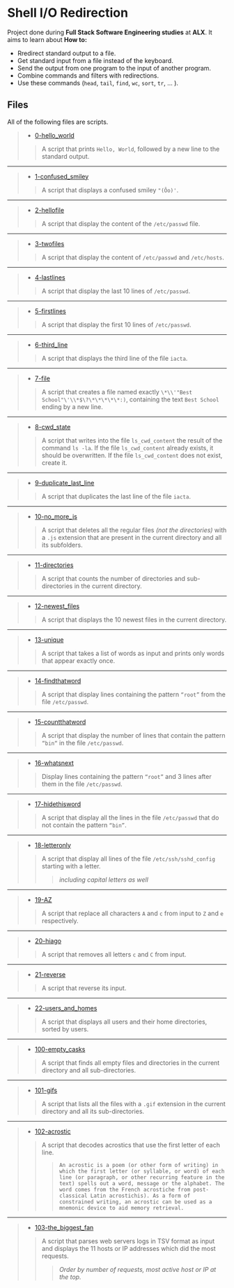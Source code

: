 # Shell I/O Redirection

Project done during **Full Stack Software Engineering studies** at **ALX**. It aims to learn about __How to:__ 
* Rredirect standard output to a file.
* Get standard input from a file instead of the keyboard.
* Send the output from one program to the input of another program.
* Combine commands and filters with redirections.
* Use these commands (`head`, `tail`, `find`, `wc`, `sort`, `tr`, ... ).

## Files
All of the following files are scripts.

> * [0-hello_world](https://github.com/Moh-A-Mahdi/alx-system_engineering-devops/blob/master/0x02-shell_redirections/0-hello_world)
>> A script that prints `Hello, World`, followed by a new line to the standard output.
------------------
> * [1-confused_smiley](https://github.com/Moh-A-Mahdi/alx-system_engineering-devops/blob/master/0x02-shell_redirections/1-confused_smiley)
>> A script that displays a confused smiley `"(Ôo)'`.
------------------
> * [2-hellofile](https://github.com/Moh-A-Mahdi/alx-system_engineering-devops/blob/master/0x02-shell_redirections/2-hellofile)
>> A script that display the content of the `/etc/passwd` file.
------------------
> * [3-twofiles](https://github.com/Moh-A-Mahdi/alx-system_engineering-devops/blob/master/0x02-shell_redirections/3-twofiles)
>> A script that display the content of `/etc/passwd` and `/etc/hosts`.
------------------
> * [4-lastlines](https://github.com/Moh-A-Mahdi/alx-system_engineering-devops/blob/master/0x02-shell_redirections/4-lastlines)
>> A script that display the last 10 lines of `/etc/passwd`.
------------------
> * [5-firstlines](https://github.com/Moh-A-Mahdi/alx-system_engineering-devops/blob/master/0x02-shell_redirections/5-firstlines)
>> A script that display the first 10 lines of `/etc/passwd`.
------------------
> * [6-third_line](https://github.com/Moh-A-Mahdi/alx-system_engineering-devops/blob/master/0x02-shell_redirections/6-third_line)
>> A script that displays the third line of the file `iacta`.
------------------
> * [7-file](https://github.com/Moh-A-Mahdi/alx-system_engineering-devops/blob/master/0x02-shell_redirections/7-file)
>> A script that creates a file named exactly `\*\\'"Best School"\'\\*$\?\*\*\*\*\*:)`, containing the text `Best School` ending by a new line.
------------------
> * [8-cwd_state](https://github.com/Moh-A-Mahdi/alx-system_engineering-devops/blob/master/0x02-shell_redirections/8-cwd_state)
>> A script that writes into the file `ls_cwd_content` the result of the command `ls -la`. If the file `ls_cwd_content` already exists, it should be overwritten. If the file `ls_cwd_content` does not exist, create it.
------------------
> * [9-duplicate_last_line](https://github.com/Moh-A-Mahdi/alx-system_engineering-devops/blob/master/0x02-shell_redirections/9-duplicate_last_line)
>> A script that duplicates the last line of the file `iacta`.
------------------
> * [10-no_more_js](https://github.com/Moh-A-Mahdi/alx-system_engineering-devops/blob/master/0x02-shell_redirections/10-no_more_js)
>> A script that deletes all the regular files _(not the directories)_ with a `.js` extension that are present in the current directory and all its subfolders.
------------------
> * [11-directories](https://github.com/Moh-A-Mahdi/alx-system_engineering-devops/blob/master/0x02-shell_redirections/11-directories)
>> A script that counts the number of directories and sub-directories in the current directory.
------------------
> * [12-newest_files](https://github.com/Moh-A-Mahdi/alx-system_engineering-devops/blob/master/0x02-shell_redirections/12-newest_files)
>> A script that displays the 10 newest files in the current directory.
------------------
> * [13-unique](https://github.com/Moh-A-Mahdi/alx-system_engineering-devops/blob/master/0x02-shell_redirections/13-unique)
>> A script that takes a list of words as input and prints only words that appear exactly once.
------------------
> * [14-findthatword](https://github.com/Moh-A-Mahdi/alx-system_engineering-devops/blob/master/0x02-shell_redirections/14-findthatword)
>> A script that display lines containing the pattern `“root”` from the file `/etc/passwd`.
------------------
> * [15-countthatword](https://github.com/Moh-A-Mahdi/alx-system_engineering-devops/blob/master/0x02-shell_redirections/15-countthatword)
>> A script that display the number of lines that contain the pattern `“bin“` in the file `/etc/passwd`.
------------------
> * [16-whatsnext](https://github.com/Moh-A-Mahdi/alx-system_engineering-devops/blob/master/0x02-shell_redirections/16-whatsnext)
>> Display lines containing the pattern `“root”` and 3 lines after them in the file `/etc/passwd`.
------------------
> * [17-hidethisword](https://github.com/Moh-A-Mahdi/alx-system_engineering-devops/blob/master/0x02-shell_redirections/17-hidethisword)
>> A script that display all the lines in the file `/etc/passwd` that do not contain the pattern `“bin”`.
------------------
> * [18-letteronly](https://github.com/Moh-A-Mahdi/alx-system_engineering-devops/blob/master/0x02-shell_redirections/18-letteronly)
>> A script that display all lines of the file `/etc/ssh/sshd_config` starting with a letter.
>>> _including capital letters as well_
------------------
> * [19-AZ](https://github.com/Moh-A-Mahdi/alx-system_engineering-devops/blob/master/0x02-shell_redirections/19-AZ)
>> A script that replace all characters `A` and `c` from input to `Z` and `e` respectively.
------------------
> * [20-hiago](https://github.com/Moh-A-Mahdi/alx-system_engineering-devops/blob/master/0x02-shell_redirections/20-hiago)
>> A script that removes all letters `c` and `C` from input.
------------------
> * [21-reverse](https://github.com/Moh-A-Mahdi/alx-system_engineering-devops/blob/master/0x02-shell_redirections/21-reverse)
>> A script that reverse its input.
------------------
> * [22-users_and_homes](https://github.com/Moh-A-Mahdi/alx-system_engineering-devops/blob/master/0x02-shell_redirections/22-users_and_homes)
>> A script that displays all users and their home directories, sorted by users.
------------------
> * [100-empty_casks](https://github.com/Moh-A-Mahdi/alx-system_engineering-devops/blob/master/0x02-shell_redirections/100-empty_casks)
>> A script that finds all empty files and directories in the current directory and all sub-directories.
------------------
> * [101-gifs](https://github.com/Moh-A-Mahdi/alx-system_engineering-devops/blob/master/0x02-shell_redirections/101-gifs)
>> A script that lists all the files with a `.gif` extension in the current directory and all its sub-directories.
------------------
> * [102-acrostic](https://github.com/Moh-A-Mahdi/alx-system_engineering-devops/blob/master/0x02-shell_redirections/102-acrostic)
>> A script that decodes acrostics that use the first letter of each line.
>>> `An acrostic is a poem (or other form of writing) in which the first letter (or syllable, or word) of each line (or paragraph, or other recurring feature in the text) spells out a word, message or the alphabet. The word comes from the French acrostiche from post-classical Latin acrostichis). As a form of constrained writing, an acrostic can be used as a mnemonic device to aid memory retrieval.`
------------------
> * [103-the_biggest_fan](https://github.com/Moh-A-Mahdi/alx-system_engineering-devops/blob/master/0x02-shell_redirections/103-the_biggest_fan)
>> A script that parses web servers logs in TSV format as input and displays the 11 hosts or IP addresses which did the most requests.
>>> _Order by number of requests, most active host or IP at the top._
